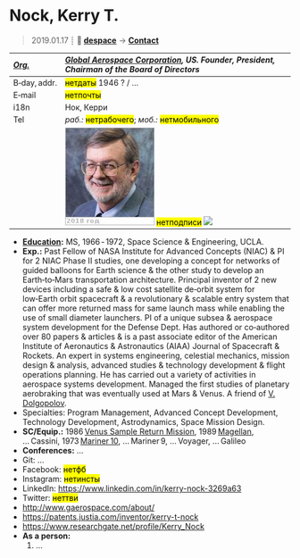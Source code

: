 # Nock, Kerry T.
> 2019.01.17 ┊ **🚀 [despace](index.md)** → **[Contact](contact.md)**

|*[Org.](contact.md)*|*[Global Aerospace Corporation](03_gac.md), US. Founder, President, Chairman of the Board of Directors*|
|:--|:--|
|B‑day, addr.| <mark>нетдаты</mark> 1946 ? / … |
|E‑mail| <mark>нетпочты</mark> |
|i18n| Нок, Керри |
|Tel| *раб.:* <mark>нетрабочего</mark>; *моб.:* <mark>нетмобильного</mark> |
|| [![](f/contact/n/nock_001_photo_thumb.jpg)](f/contact/n/nock_001_photo.jpg) <mark>нетподписи</mark> [![](f/contact//_001_sign_thumb.jpg)](f/contact//_001_sign.png) |

   - **[Education](edu.md):** MS, 1966 ‑ 1972, Space Science & Engineering, UCLA.
   - **Exp.:** Past Fellow of NASA Institute for Advanced Concepts (NIAC) & PI for 2 NIAC Phase II studies, one developing a concept for networks of guided balloons for Earth science & the other study to develop an Earth‑to‑Mars transportation architecture. Principal inventor of 2 new devices including a safe & low cost satellite de‑orbit system for low‑Earth orbit spacecraft & a revolutionary & scalable entry system that can offer more returned mass for same launch mass while enabling the use of small diameter launchers. PI of a unique subsea & aerospace system development for the Defense Dept. Has authored or co‑authored over 80 papers & articles & is a past associate editor of the American Institute of Aeronautics & Astronautics (AIAA) Journal of Spacecraft & Rockets. An expert in systems engineering, celestial mechanics, mission design & analysis, advanced studies & technology development & flight operations planning. He has carried out a variety of activities in aerospace systems development. Managed the first studies of planetary aerobraking that was eventually used at Mars & Venus. A friend of [V. Dolgopolov](02_dolgopolov_001.md).
   - Specialties: Program Management, Advanced Concept Development, Technology Development, Astrodynamics, Space Mission Design.
   - **SC/Equip.:** 1986 [Venus Sample Return Mission](venus_sample_return_mission.md), 1989 [Magellan](magellan.md), … Cassini, 1973 [Mariner 10](mariner_10.md), … Mariner 9, … Voyager, … Galileo
   - **Conferences:** …
   - Git: …
   - Facebook: <mark>нетфб</mark>
   - Instagram: <mark>нетинсты</mark>
   - LinkedIn: <https://www.linkedin.com/in/kerry-nock-3269a63>
   - Twitter: <mark>неттви</mark>
   - <http://www.gaerospace.com/about/>
   - <https://patents.justia.com/inventor/kerry-t-nock>
   - <https://www.researchgate.net/profile/Kerry_Nock>
   - **As a person:**
      1. …
